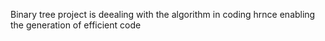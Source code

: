 Binary tree project is deealing with the algorithm in coding hrnce enabling the generation of efficient code
